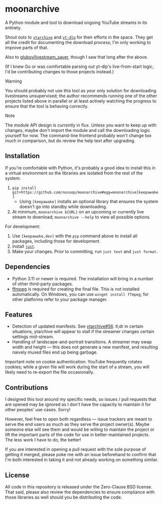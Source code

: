 # moonarchive

A Python module and tool to download ongoing YouTube streams in its entirety.

Shout outs to [`ytarchive`][] and [`yt-dlp`][] for their efforts in the space.  They get all the
credit for documenting the download process; I'm only working to improve parts of that.

Also to [glubsy/livestream_saver][], though I saw that long after the above.

(If I knew Go or was comfortable parsing out yt-dlp's live-from-start logic, I'd be contributing
changes to those projects instead.)

> [!WARNING]
> 
> You should probably not use this tool as your only solution for downloading livestreams
> unsupervised; the author recommends running one of the other projects listed above in parallel
> or at least actively watching the progress to ensure that the tool is behaving correctly.

> [!NOTE]
> 
> The module API design is currently in flux.  Unless you want to keep up with changes, maybe
> don't import the module and call the downloading logic yourself for now.  The command-line
> frontend probably won't change too much in comparison, but do review the help text after
> upgrading.

[`ytarchive`]: https://github.com/Kethsar/ytarchive
[`yt-dlp`]: https://github.com/yt-dlp/yt-dlp
[glubsy/livestream_saver]: https://github.com/glubsy/livestream_saver

## Installation

If you're comfortable with Python, it's probably a good idea to install this in a virtual
environment so the libraries are isolated from the rest of the system.

1. `pip install git+https://github.com/nosoop/moonarchive#egg=moonarchive[keepawake]`
    - Using `[keepawake]` installs an optional library that ensures the system doesn't go into
    standby while downloading.
2. At minimum, `moonarchive ${URL}` on an upcoming or currently live stream to download;
`moonarchive --help` to view all possible options.

For development:

1. Use `[keepawake,dev]` with the `pip` command above to install all packages, including those
for development.
2. Install [`just`](https://github.com/casey/just).
3. Make your changes.  Prior to committing, run `just test` and `just format`.

## Dependencies

- Python 3.11 or newer is required.  The installation will bring in a number of other
third-party packages.
- [ffmpeg][] is required for creating the final file.  This is not installed automatically.
On Windows, you can use `winget install ffmpeg`; for other platforms refer to your package
manager.

[ffmpeg]: https://ffmpeg.org/download.html

## Features

- Detection of updated manifests.  See [ytarchive#56][].  tl;dr in certain situations,
ytarchive will appear to stall if the streamer changes certain settings mid-stream.
- Handling of landscape-and-portrait transitions.  A streamer may swap width and height &mdash;
this does not generate a new manifest, and resulting naively muxed files end up being garbage.

Important note on cookie authentication:  YouTube frequently rotates cookies; while a given file
will work during the start of a stream, you will likely need to re-export the file occasionally.

[ytarchive#56]: https://github.com/Kethsar/ytarchive/issues/56

## Contributions

I designed this tool around my specific needs, so issues / pull requests that are opened may
be ignored as I don't have the capacity to maintain it for other peoples' use cases.  Sorry!

However, feel free to open both regardless &mdash; issue trackers are meant to serve the
end users as much as they serve the project owner(s).  Maybe someone else will see them and
would be willing to maintain the project or lift the important parts of the code for use in
better-maintained projects.  The less work I have to do, the better!

If you are interested in opening a pull request with the sole purpose of getting it merged,
please poke me with an issue beforehand to confirm that I'm both interested in taking it and
not already working on something similar.

## License

All code in this repository is released under the Zero-Clause BSD license.  That said, please
also review the dependencies to ensure compliance with those libraries as well should you be
distributing the code.
